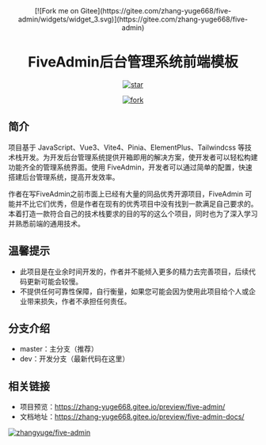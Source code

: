 <center>
[![Fork me on Gitee](https://gitee.com/zhang-yuge668/five-admin/widgets/widget_3.svg)](https://gitee.com/zhang-yuge668/five-admin)

# FiveAdmin后台管理系统前端模板

[![star](https://gitee.com/zhang-yuge668/five-admin/badge/star.svg?theme=dark)](https://gitee.com/zhang-yuge668/five-admin/stargazers)

[![fork](https://gitee.com/zhang-yuge668/five-admin/badge/fork.svg?theme=dark)](https://gitee.com/zhang-yuge668/five-admin/members)

</center>

## 简介
项目基于 JavaScript、Vue3、Vite4、Pinia、ElementPlus、Tailwindcss 等技术栈开发。为开发后台管理系统提供开箱即用的解决方案，使开发者可以轻松构建功能齐全的管理系统界面。使用 FiveAdmin，开发者可以通过简单的配置，快速搭建后台管理系统，提高开发效率。

作者在写FiveAdmin之前市面上已经有大量的同品优秀开源项目，FiveAdmin 可能并不比它们优秀，但是作者在现有的优秀项目中没有找到一款满足自己要求的。本着打造一款符合自己的技术栈要求的目的写的这么个项目，同时也为了深入学习并熟悉前端的通用技术。

## 温馨提示
+  此项目是在业余时间开发的，作者并不能倾入更多的精力去完善项目，后续代码更新可能会较慢。
+  不提供任何可靠性保障，自行衡量，如果您可能会因为使用此项目给个人或企业带来损失，作者不承担任何责任。


## 分支介绍
+   master：主分支（推荐）
+   dev：开发分支（最新代码在这里）

## 相关链接
+ 项目预览：https://zhang-yuge668.gitee.io/preview/five-admin/
+ 文档地址：https://zhang-yuge668.gitee.io/preview/five-admin-docs/

[![zhangyuge/five-admin](https://gitee.com/zhang-yuge668/five-admin/widgets/widget_card.svg?colors=4183c4,faf5fa,ffffff,e3e9ed,666666,9b9b9b)](https://gitee.com/zhang-yuge668/five-admin)
